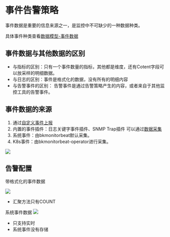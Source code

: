# 事件告警策略

事件数据是重要的信息来源之一，是监控中不可缺少的一种数据种类。

具体事件种类查看[数据模型-事件数据](../../ProductArchitecture/datamodule.md)

## 事件数据与其他数据的区别

* 与指标的区别：只有一个事件数量的指标，其他都是维度，还有Cotent字段可以放采样的明细数据。
* 与日志的区别：事件是格式化的数据，没有所有的明细内容
* 与告警事件的区别： 告警事件是通过告警策略产生的内容，或者来自于其他监控工具的告警事件。

## 事件数据的来源

1. 通过[自定义事件上报](../integrations-events/custom_events_http.md)
2. 内置的事件插件：日志关键字事件插件、SNMP Trap插件  可以通过[数据采集](../../ProductFeatures/integrations-metrics/collect_tasks.md)
3. 系统事件：由bkmonitorbeat默认采集。
4. K8s事件：由bkmonitorbeat-operator进行采集。

![](media/16618621380322.jpg)


## 告警配置

带格式化的事件数据

![](media/16618622357227.jpg)

* 汇聚方法只有COUNT


系统事件数据
![](media/16618623494745.jpg)

* 只支持实时
* 系统事件没有存储


